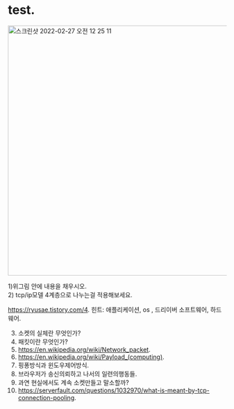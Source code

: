 # test. 
<img width="576" alt="스크린샷 2022-02-27 오전 12 25 11" src="https://user-images.githubusercontent.com/13060192/155848766-c08eb8c3-d197-4fbb-93e6-fa86881bd103.png">

1)위그림 안에 내용을 채우시오.  
2) tcp/ip모델 4계층으로 나누는걸 적용해보세요.  

https://ryusae.tistory.com/4. 
힌트: 애플리케이션, os , 드리이버 소프트웨어, 하드웨어. 

3) 소켓의 실체란 무엇인가?  
4) 패킷이란 무엇인가?  
5) https://en.wikipedia.org/wiki/Network_packet. 
6) https://en.wikipedia.org/wiki/Payload_(computing). 
7) 핑퐁방식과 윈도우제어방식. 
8) 브라우저가 송신의뢰하고 나서의 일련의행동들. 
9) 과연 현실에서도 계속 소켓만들고 말소할까?  
10) https://serverfault.com/questions/1032970/what-is-meant-by-tcp-connection-pooling. 
